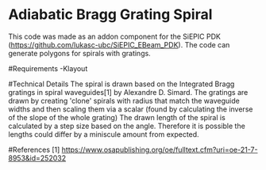 # Adiabatic Bragg Grating Spiral

This code was made as an addon component for the SiEPIC PDK (https://github.com/lukasc-ubc/SiEPIC_EBeam_PDK). The code can generate polygons for spirals with gratings.

#Requirements
-Klayout

#Technical Details
The spiral is drawn based on the Integrated Bragg gratings in spiral waveguides[1] by Alexandre D. Simard. The gratings are drawn by creating 'clone' spirals with radius that match the waveguide widths and then scaling them via a scalar (found by calculating the inverse of the slope of the whole grating)
The drawn length of the spiral is calculated by a step size based on the angle. Therefore it is possible the lengths could differ by a miniscule amount from expected.

#References
[1] https://www.osapublishing.org/oe/fulltext.cfm?uri=oe-21-7-8953&id=252032